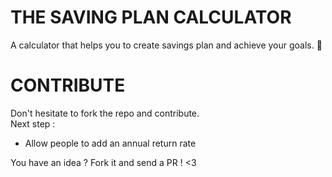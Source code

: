 # THE SAVING PLAN CALCULATOR

A calculator that helps you to create savings plan and achieve your goals. 💸

# CONTRIBUTE

Don't hesitate to fork the repo and contribute. <br>
Next step : 
- Allow people to add an annual return rate <br>

You have an idea ? Fork it and send a PR ! <3


